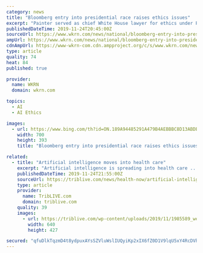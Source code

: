```yaml
---
category: news
title: "Bloomberg entry into presidential race raises ethics issues"
excerpt: "Painter served as chief White House lawyer for ethics under President George W ... your care may involve a form of the technology people use to navigate road trips or pick the right vacuum cleaner online. Artificial intelligence is spreading into health care, often as software or a computer program capable of learning from large amounts ..."
publishedDateTime: 2019-11-24T20:45:00Z
sourceUrl: https://www.wkrn.com/news/national/bloomberg-entry-into-presidential-race-raises-ethics-issues/
ampUrl: https://www.wkrn.com/news/national/bloomberg-entry-into-presidential-race-raises-ethics-issues/amp/
cdnAmpUrl: https://www-wkrn-com.cdn.ampproject.org/c/s/www.wkrn.com/news/national/bloomberg-entry-into-presidential-race-raises-ethics-issues/amp/
type: article
quality: 74
heat: 84
published: true

provider:
  name: WKRN
  domain: wkrn.com

topics:
  - AI
  - AI Ethics

images:
  - url: https://www.bing.com/th?id=ON.189A94485291A479B4AEBBBC8D13ABDE
    width: 700
    height: 393
    title: "Bloomberg entry into presidential race raises ethics issues"

related:
  - title: "Artificial intelligence moves into health care"
    excerpt: "Artificial intelligence is spreading into health care ... was originally designed to determine whether veterans returning from a deployment might need therapy. Ellie appears on computer monitors and leads a person through initial questions."
    publishedDateTime: 2019-11-24T21:55:00Z
    sourceUrl: https://triblive.com/news/health-now/artificial-intelligence-moves-into-health-care/
    type: article
    provider:
      name: TribLIVE.com
      domain: triblive.com
    quality: 39
    images:
      - url: https://triblive.com/wp-content/uploads/2019/11/1985589_web1_1985589-10b5f6e5954d46b2ba425e758a40bd66.jpg
        width: 640
        height: 427

secured: "qfuDlkTqzmD4t8ydpuxAYsSZVluWslIUQyiKp2xIX6fZ0D1V9lqU5xY4RcDVhkq4823+ybSM7sxuhCiqpU+1y7fn5vgHrZU+evOiZ6Gbc6QhaLpaUtbZrPifMwHrLDaCvA4aFazFUiPE8sFF0zj/uG4iBxMe5RmC/TXHv+Ouz+usE94Vu9ZESPLsWGgvtMQliVuBHB8a8LGjQXFV+SF9NhgDKtYujgcxZay/aYEAA6Tl+P2wCk6UHFHaCckezx/jEjd/us9pxu2Tw6zeR8iUCw==;LaGE6ZLFWiUaI8kdqxRtUQ=="
---
```


